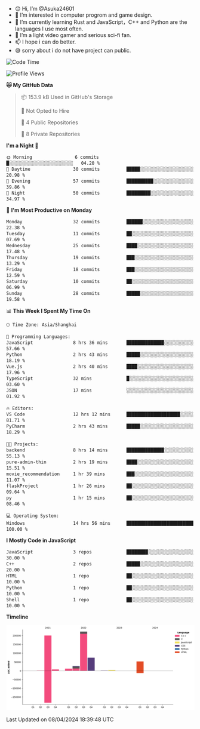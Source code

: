 - 😊 Hi, I’m @Asuka24601
- 👀 I’m interested in computer progrom and game design.
- 🌱 I’m currently learning Rust and JavaScript，C++ and Python are the languages I use most often.
- 💞️ I’m a light video gamer and serious sci-fi fan.
- 📫 I hope i can do better.
- 😅 sorry about i do not have project can public.

<!--START_SECTION:waka-->
![Code Time](http://img.shields.io/badge/Code%20Time-645%20hrs%2058%20mins-blue)

![Profile Views](http://img.shields.io/badge/Profile%20Views-0-blue)

**🐱 My GitHub Data** 

> 📦 153.9 kB Used in GitHub's Storage 
 > 
> 🚫 Not Opted to Hire
 > 
> 📜 4 Public Repositories 
 > 
> 🔑 8 Private Repositories 
 > 
**I'm a Night 🦉** 

```text
🌞 Morning                6 commits           █░░░░░░░░░░░░░░░░░░░░░░░░   04.20 % 
🌆 Daytime                30 commits          █████░░░░░░░░░░░░░░░░░░░░   20.98 % 
🌃 Evening                57 commits          ██████████░░░░░░░░░░░░░░░   39.86 % 
🌙 Night                  50 commits          █████████░░░░░░░░░░░░░░░░   34.97 % 
```
📅 **I'm Most Productive on Monday** 

```text
Monday                   32 commits          ██████░░░░░░░░░░░░░░░░░░░   22.38 % 
Tuesday                  11 commits          ██░░░░░░░░░░░░░░░░░░░░░░░   07.69 % 
Wednesday                25 commits          ████░░░░░░░░░░░░░░░░░░░░░   17.48 % 
Thursday                 19 commits          ███░░░░░░░░░░░░░░░░░░░░░░   13.29 % 
Friday                   18 commits          ███░░░░░░░░░░░░░░░░░░░░░░   12.59 % 
Saturday                 10 commits          ██░░░░░░░░░░░░░░░░░░░░░░░   06.99 % 
Sunday                   28 commits          █████░░░░░░░░░░░░░░░░░░░░   19.58 % 
```


📊 **This Week I Spent My Time On** 

```text
🕑︎ Time Zone: Asia/Shanghai

💬 Programming Languages: 
JavaScript               8 hrs 36 mins       ██████████████░░░░░░░░░░░   57.66 % 
Python                   2 hrs 43 mins       █████░░░░░░░░░░░░░░░░░░░░   18.19 % 
Vue.js                   2 hrs 40 mins       ████░░░░░░░░░░░░░░░░░░░░░   17.96 % 
TypeScript               32 mins             █░░░░░░░░░░░░░░░░░░░░░░░░   03.60 % 
JSON                     17 mins             ░░░░░░░░░░░░░░░░░░░░░░░░░   01.92 % 

🔥 Editors: 
VS Code                  12 hrs 12 mins      ████████████████████░░░░░   81.71 % 
PyCharm                  2 hrs 43 mins       █████░░░░░░░░░░░░░░░░░░░░   18.29 % 

🐱‍💻 Projects: 
backend                  8 hrs 14 mins       ██████████████░░░░░░░░░░░   55.13 % 
pure-admin-thin          2 hrs 19 mins       ████░░░░░░░░░░░░░░░░░░░░░   15.51 % 
movie_recommendation     1 hr 39 mins        ███░░░░░░░░░░░░░░░░░░░░░░   11.07 % 
flaskProject             1 hr 26 mins        ██░░░░░░░░░░░░░░░░░░░░░░░   09.64 % 
py                       1 hr 15 mins        ██░░░░░░░░░░░░░░░░░░░░░░░   08.46 % 

💻 Operating System: 
Windows                  14 hrs 56 mins      █████████████████████████   100.00 % 
```

**I Mostly Code in JavaScript** 

```text
JavaScript               3 repos             ████████░░░░░░░░░░░░░░░░░   30.00 % 
C++                      2 repos             █████░░░░░░░░░░░░░░░░░░░░   20.00 % 
HTML                     1 repo              ██░░░░░░░░░░░░░░░░░░░░░░░   10.00 % 
Python                   1 repo              ██░░░░░░░░░░░░░░░░░░░░░░░   10.00 % 
Shell                    1 repo              ██░░░░░░░░░░░░░░░░░░░░░░░   10.00 % 
```



**Timeline**

![Lines of Code chart](https://raw.githubusercontent.com/Asuka24601/Asuka24601/main/assets/bar_graph.png)


 Last Updated on 08/04/2024 18:39:48 UTC
<!--END_SECTION:waka-->
